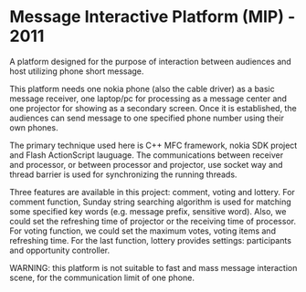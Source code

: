 # Message Interactive Platform (MIP) - 2011

A platform designed for the purpose of interaction between audiences and host utilizing phone short message.

This platform needs one nokia phone (also the cable driver) as a basic message receiver, one laptop/pc for processing as a message center and one projector for showing as a secondary screen. Once it is established, the audiences can send message to one specified phone number using their own phones.

The primary technique used here is C++ MFC framework, nokia SDK project and Flash ActionScript lauguage. The communications between receiver and processor, or between processor and projector, use socket way and thread barrier is used for synchronizing the running threads.

Three features are available in this project: comment, voting and lottery. For comment function, Sunday string searching algorithm is used for matching some specified key words (e.g. message prefix, sensitive word). Also, we could set the refreshing time of projector or the receiving time of processor. For voting function, we could set the maximum votes, voting items and refreshing time. For the last function, lottery provides settings: participants and opportunity controller.

WARNING: this platform is not suitable to fast and mass message interaction scene, for the communication limit of one phone.
